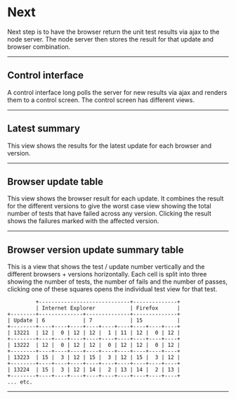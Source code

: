 # Next

Next step is to have the browser return the unit test results via ajax to the
node server. The node server then stores the result for that update and browser
combination. 

--------------------------------------------------------------------------------

## Control interface

A control interface long polls the server for new results via ajax and renders 
them to a control screen. The control screen has different views.

--------------------------------------------------------------------------------

## Latest summary

This view shows the results for the latest update for each browser and version.

--------------------------------------------------------------------------------

## Browser update table

This view shows the browser result for each update. It combines the result for
the different versions to give the worst case view showing the total number of
tests that have failed across any version. Clicking the result shows the 
failures marked with the affected version.

--------------------------------------------------------------------------------

## Browser version update summary table 

This is a view that shows the test / update number vertically and the different 
browsers + versions horizontally. Each cell is split into three showing the 
number of tests, the number of fails and the number of passes, clicking one of 
these squares opens the individual test view for that test.

             +-----------------------------+--------------+
	         | Internet Explorer           | Firefox      |
	+--------+--------------+--------------+--------------+
	| Update | 6            | 7            | 15           |
	+--------+----+----+----+----+----+----+----+----+----+
	| 13221  | 12 |  0 | 12 | 12 |  1 | 11 | 12 |  0 | 12 |
	+--------+----+----+----+----+----+----+----+----+----+
	| 13222  | 12 |  0 | 12 | 12 |  0 | 12 | 12 |  0 | 12 |
	+--------+----+----+----+----+----+----+----+----+----+
	| 13223  | 15 |  3 | 12 | 15 |  3 | 12 | 15 |  3 | 12 |
	+--------+----+----+----+----+----+----+----+----+----+
	| 13224  | 15 |  3 | 12 | 14 |  2 | 13 | 14 |  2 | 13 |
	+--------+----+----+----+----+----+----+----+----+----+
	... etc.

--------------------------------------------------------------------------------

